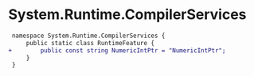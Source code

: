 # System.Runtime.CompilerServices

``` diff
 namespace System.Runtime.CompilerServices {
     public static class RuntimeFeature {
+        public const string NumericIntPtr = "NumericIntPtr";
     }
 }
```

